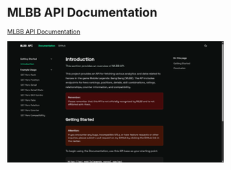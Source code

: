 # MLBB API Documentation

[MLBB API Documentation](https://mlbb-api-docs.vercel.app)

![MLBB API Docs Interface](public/image.png)
